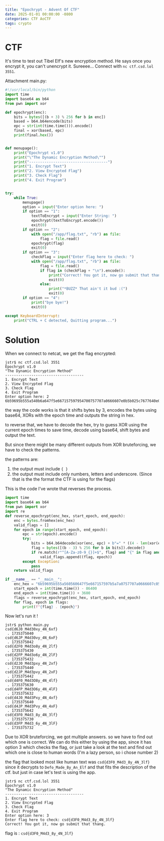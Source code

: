 ```yaml
---
title: "Epochrypt - Advent Of CTF"
date: 2025-01-01 00:00:00 -0800
categories: CTF AoCTF
tags: crypto
---
```


# CTF

It's time to test out Tibel Elf's new encryption method. He says once you encrypt it, you can't unencrypt it. Sureeee... Connect with `nc ctf.csd.lol 3551`.

Attachment main.py:

```python
#!/usr/local/bin/python
import time
import base64 as b64
from pwn import xor

def epochrypt(enc):
    bits = bytes([(b + 3) % 256 for b in enc])
    based = b64.b64encode(bits)
    epc = str(int(time.time())).encode()
    final = xor(based, epc)
    print(final.hex())


def menupage():
    print("Epochrypt v1.0")
    print("\"The Dynamic Encryption Method\"")
    print("------------------------------------")
    print("1. Encrypt Text")
    print("2. View Encrypted Flag")
    print("3. Check Flag")
    print("4. Exit Program")


try:
    while True:
        menupage()
        option = input("Enter option here: ")
        if option == "1":
            textToEncrypt = input("Enter String: ")
            epochrypt(textToEncrypt.encode())
            exit(0)
        if option == "2":
            with open("/app/flag.txt", "rb") as file:
                flag = file.read()
            epochrypt(flag)
            exit(0)
        if option == "3":
            checkFlag = input("Enter flag here to check: ")
            with open("/app/flag.txt", "rb") as file:
                flag = file.read()
                if flag in (checkFlag + "\n").encode():
                    print("Correct! You got it, now go submit that thang.")
                    exit(0)
                else:
                    print("*BUZZ* That ain't it bud :(")
                    exit(0)
        if option == "4":
            print("bye bye!")
            exit(0)

except KeyboardInterrupt:
    print("CTRL + C detected, Quitting program...")
```

# Solution

When we connect to netcat, we get the flag encrypted:
```
jstr$ nc ctf.csd.lol 3551
Epochrypt v1.0
"The Dynamic Encryption Method"
------------------------------------
1. Encrypt Text
2. View Encrypted Flag
3. Check Flag
4. Exit Program
Enter option here: 2
6b59695b555a540b6a647f5e667157597954700757707a0666607e0b5b025c7677640e0a
```

the way the code works is that it shifts bytes by 3, encodes the bytes using base64, XORs with the epoch time and outputs the string in hex.

to reverse that, we have to decode the hex, try to guess XOR using the current epoch times to save time, decode using base64, shift bytes and output the text. 

But since there might be many different outputs from XOR bruteforcing, we have to check the patterns.

the patterns are:
1. the output must include `{ }`
2. the output must include only numbers, letters and underscore. (Since that is the the format the CTF is using for the flags)

This is the code I've wrote that reverses the process.

``` python
import time
import base64 as b64
from pwn import xor
import re
def reverse_epochrypt(enc_hex, start_epoch, end_epoch):
    enc = bytes.fromhex(enc_hex)
    valid_flags = []
    for epoch in range(start_epoch, end_epoch):
        epc = str(epoch).encode()
        try:
            bits = b64.b64decode(xor(enc, epc) + b"=" * ((4 - len(xor(enc, epc)) % 4) % 4)) 
            flag = bytes([(b - 3) % 256 for b in bits]).decode()
            if re.match(r"^[A-Za-z0-9_{}]+$", flag) and "{" in flag and "}" in flag:
                valid_flags.append((flag, epoch))
        except Exception:
            pass 
    return valid_flags

if __name__ == "__main__":
    enc_hex = "6b59695b555a560560647f5e667157597b5a7a0757707a0666607c0551025c7677640e0a"
    start_epoch = int(time.time()) - 86400
    end_epoch = int(time.time()) + 3600
    flags = reverse_epochrypt(enc_hex, start_epoch, end_epoch)
    for flag, epoch in flags:
        print(f"{flag} . {epoch}")
```

Now let's run it !

```
jstr$ python main.py
csd{d6J0_M4d30xy_4N_6xf}
 . 1735375040
csd{d6JP_M4d30vy_4N_6xF}
 . 1735375042
csd{d2F0_M4d3o8y_4N_2lf}
 . 1735375430
csd{d2FP_M4d3o6y_4N_2lF}
 . 1735375432
csd{d2J0_M4d3pxy_4N_2xf}
 . 1735375440
csd{d2JP_M4d3pvy_4N_2xF}
 . 1735375442
csd{d4F0_M4d3O8y_4N_4lf}
 . 1735375630
csd{d4FP_M4d3O6y_4N_4lF}
 . 1735375632
csd{d4J0_M4d3Pxy_4N_4xf}
 . 1735375640
csd{d4JP_M4d3Pvy_4N_4xF}
 . 1735375642
csd{d3F0_M4d3_8y_4N_3lf}
 . 1735375730
csd{d3FP_M4d3_6y_4N_3lF}
 . 1735375732
```

Due to XOR bruteforcing, we got multiple answers. so we have to find out which one is correct. We can do this either by using the app, since it has option 3 which checks the flag, or just take a look at the text and find out which one is close to human words (I'm a lazy person, so i chose number 2)

the flag that looked most like human text was `csd{d3F0_M4d3_8y_4N_3lf}` since it decrypts to `Defo_Made_By_An_Elf` and that fits the description of the ctf. but just in case let's test is using the app.

```
jstr$ nc ctf.csd.lol 3551
Epochrypt v1.0
"The Dynamic Encryption Method"
------------------------------------
1. Encrypt Text
2. View Encrypted Flag
3. Check Flag
4. Exit Program
Enter option here: 3
Enter flag here to check: csd{d3F0_M4d3_8y_4N_3lf}
Correct! You got it, now go submit that thang.
```

flag is : `csd{d3F0_M4d3_8y_4N_3lf}`
